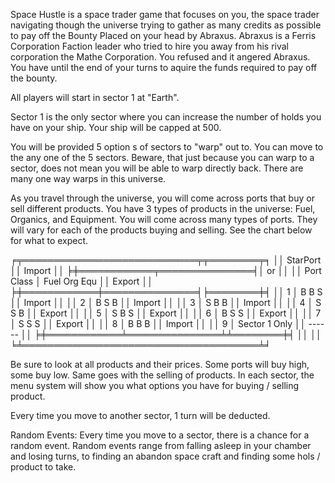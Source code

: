 Space Hustle is a space trader game that focuses on you, the space trader navigating though the universe trying to gather as many credits as possible to pay off the Bounty Placed on your head by Abraxus.  Abraxus is a Ferris Corporation Faction leader who tried to hire you away from his rival corporation the Mathe Corporation.  You refused and it angered Abraxus.  You have until the end of your turns to aquire the funds required to pay off the bounty.

All players will start in sector 1 at "Earth".

Sector 1 is the only sector where you can increase the number of holds you have on your ship.  Your ship will be capped at 500.

You will be provided 5 option s of sectors to "warp" out to.  You can move to the any one of the 5 sectors.  Beware, that just because you can warp to a sector, does not mean you will be able to warp directly back.  There are many one way warps in this universe.

As you travel through the universe, you will come across ports that buy or sell different products.  You have 3 types of products in the universe: Fuel, Organics, and Equipment.  You will come across many types of ports.  They will vary for each of the products buying and selling.  See the chart below for what to expect.

╒╤════════════════════════════╤╤════════╤╕
││   StarPort                 ││ Import ││
╞╪════════════╤═══════════════╡│   or   ││
││ Port Class │ Fuel Org  Equ ││ Export ││
╞╪════════════╪═══════════════╡╞════════╪╡
││     1      │  B    B    S  ││ Import ││
││     2      │  B    S    B  ││ Import ││
││     3      │  S    B    B  ││ Import ││
││     4      │  S    S    B  ││ Export ││
││     5      │  S    B    S  ││ Export ││
││     6      │  B    S    S  ││ Export ││
││     7      │  S    S    S  ││ Export ││
││     8      │  B    B    B  ││ Import ││
││     9      │ Sector 1 Only ││ ------ ││
╞╪════════════╧═══════════════╧╧════════╪╡
││                                      ││
╘╧══════════════════════════════════════╧╛

Be sure to look at all products and their prices.  Some ports will buy high, some buy low.  Same goes with the selling of products.  In each sector, the menu system will show you what options you have for buying / selling product.

Every time you move to another sector, 1 turn will be deducted.  

Random Events:  Every time you move to a sector, there is a chance for a random event.  Random events range from falling asleep in your chamber and losing turns, to finding an abandon space craft and finding some hols / product to take.
